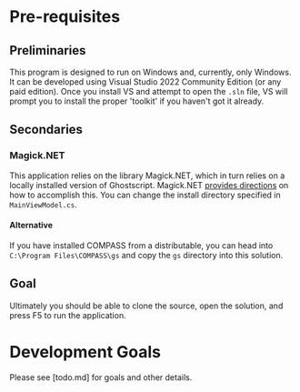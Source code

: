 # Pre-requisites

## Preliminaries

This program is designed to run on Windows and, currently, only Windows.
It can be developed using Visual Studio 2022 Community Edition (or any paid edition).
Once you install VS and attempt to open the `.sln` file, VS will prompt you to install the
proper 'toolkit' if you haven't got it already.

## Secondaries

### Magick.NET

This application relies on the library Magick.NET, which in turn relies on a locally installed version of Ghostscript.
Magick.NET [provides directions](https://github.com/dlemstra/Magick.NET/blob/main/docs/Readme.md#ghostscript) on how to accomplish this.
You can change the install directory specified in `MainViewModel.cs`.

#### Alternative

If you have installed COMPASS from a distributable, you can head into `C:\Program Files\COMPASS\gs` and copy the `gs` directory into this solution.


## Goal

Ultimately you should be able to clone the source, open the solution, and press F5 to run the application.


# Development Goals

Please see [todo.md] for goals and other details.